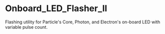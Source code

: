 # Onboard_LED_Flasher_II
Flashing utility for Particle's Core, Photon, and Electron's on-board LED with variable pulse count.
